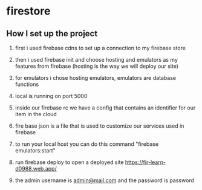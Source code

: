 # firestore

## How I set up the project

1. first i used firebase cdns to set up a connection to my firebase store

2. then i used firebase init and choose hosting and emulators as my features from firebase (hosting is the way we will deploy our site)

3. for emulators i chose hosting emulators, emulators are database functions

4. local is running on port 5000

5. inside our firebase rc we have a config that contains an identifier for our item in the cloud

6. fire base json is a file that is used to customize our services used in firebase

7. to run your local host you can do this command "firebase emulators:start"

8. run firebase deploy to open a deployed site https://fir-learn-d0988.web.app/

9. the admin username is admin@mail.com and the password is password
